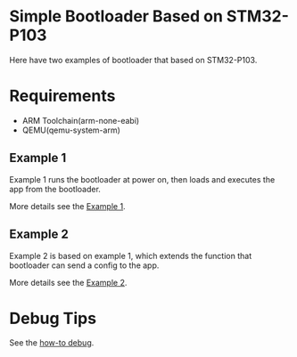 # Simple Bootloader Based on STM32-P103

Here have two examples of bootloader that based on STM32-P103.

# Requirements
- ARM Toolchain(arm-none-eabi)
- QEMU(qemu-system-arm)

## Example 1

Example 1 runs the bootloader at power on, then loads and executes the app from the bootloader.

More details see the [Example 1](example_1/README.md).

## Example 2

Example 2 is based on example 1, which extends the function that bootloader can send a config to the app.

More details see the [Example 2](example_2/README.md).

# Debug Tips

See the [how-to debug](Debug.md).
